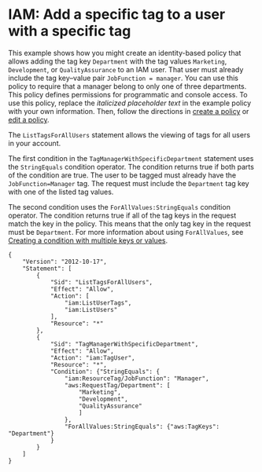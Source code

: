 # IAM: Add a specific tag to a user with a specific tag<a name="reference_policies_examples_iam-add-tag"></a>

This example shows how you might create an identity\-based policy that allows adding the tag key `Department` with the tag values `Marketing`, `Development`, or `QualityAssurance` to an IAM user\. That user must already include the tag key–value pair `JobFunction = manager`\. You can use this policy to require that a manager belong to only one of three departments\. This policy defines permissions for programmatic and console access\. To use this policy, replace the *italicized placeholder text* in the example policy with your own information\. Then, follow the directions in [create a policy](access_policies_create.md) or [edit a policy](access_policies_manage-edit.md)\. 

The `ListTagsForAllUsers` statement allows the viewing of tags for all users in your account\. 

The first condition in the `TagManagerWithSpecificDepartment` statement uses the `StringEquals` condition operator\. The condition returns true if both parts of the condition are true\. The user to be tagged must already have the `JobFunction=Manager` tag\. The request must include the `Department` tag key with one of the listed tag values\. 

The second condition uses the `ForAllValues:StringEquals` condition operator\. The condition returns true if all of the tag keys in the request match the key in the policy\. This means that the only tag key in the request must be `Department`\. For more information about using `ForAllValues`, see [Creating a condition with multiple keys or values](reference_policies_multi-value-conditions.md)\.

```
{
    "Version": "2012-10-17",
    "Statement": [
        {
            "Sid": "ListTagsForAllUsers",
            "Effect": "Allow",
            "Action": [
                "iam:ListUserTags",
                "iam:ListUsers"
            ],
            "Resource": "*"
        },
        {
            "Sid": "TagManagerWithSpecificDepartment",
            "Effect": "Allow",
            "Action": "iam:TagUser",
            "Resource": "*",
            "Condition": {"StringEquals": {
                "iam:ResourceTag/JobFunction": "Manager",
                "aws:RequestTag/Department": [
                    "Marketing",
                    "Development",
                    "QualityAssurance"
                    ]
                },
                "ForAllValues:StringEquals": {"aws:TagKeys": "Department"}
            }
        }
    ]
}
```